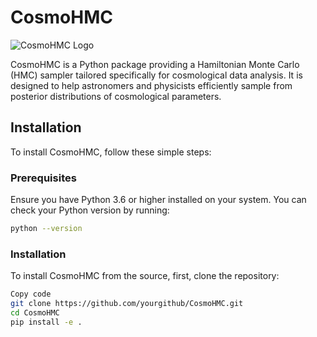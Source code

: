 # CosmoHMC

![CosmoHMC Logo](path/to/logo.png)

CosmoHMC is a Python package providing a Hamiltonian Monte Carlo (HMC) sampler tailored specifically for cosmological data analysis. It is designed to help astronomers and physicists efficiently sample from posterior distributions of cosmological parameters.

## Installation

To install CosmoHMC, follow these simple steps:

### Prerequisites

Ensure you have Python 3.6 or higher installed on your system. You can check your Python version by running:

```bash
python --version
```

### Installation

To install CosmoHMC from the source, first, clone the repository:

```bash
Copy code
git clone https://github.com/yourgithub/CosmoHMC.git
cd CosmoHMC
pip install -e .
```
